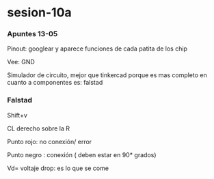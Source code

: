 # sesion-10a
### Apuntes 13-05

Pinout: googlear y aparece funciones de cada patita de los chip 

Vee: GND 

Simulador de circuito, mejor que tinkercad porque es mas completo en cuanto a componentes es: falstad

### Falstad

Shift+v

CL derecho sobre la R 

Punto rojo: no conexión/ error 

Punto negro : conexión ( deben estar en 90* grados)

Vd= voltaje drop: es lo que se come 

